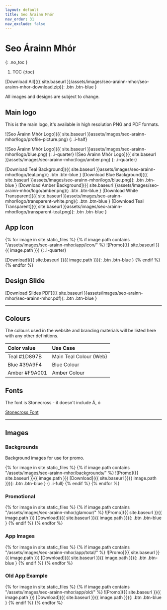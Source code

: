 ```yaml
---
layout: default
title: Seo Árainn Mhór
nav_order: 31
nav_exclude: false
---
```


# Seo Árainn Mhór
{: .no_toc }

1. TOC
{:toc}

[Download All]({{ site.baseurl }}/assets/images/seo-arainn-mhor/seo-arainn-mhor-download.zip){: .btn .btn-blue }

All images and designs are subject to change.

## Main logo

This is the main logo, it's available in high resolution PNG and PDF formats.

![Seo Árainn Mhór Logo]({{ site.baseurl }}assets/images/seo-arainn-mhor/logo/profile-picture.png)
{: .i-half}

![Seo Árainn Mhór Logo]({{ site.baseurl }}assets/images/seo-arainn-mhor/logo/blue.png)
{: .i-quarter}
![Seo Árainn Mhór Logo]({{ site.baseurl }}assets/images/seo-arainn-mhor/logo/amber.png)
{: .i-quarter}

[Download Teal Background]({{ site.baseurl }}assets/images/seo-arainn-mhor/logo/teal.png){: .btn .btn-blue }
[Download Blue Background]({{ site.baseurl }}assets/images/seo-arainn-mhor/logo/blue.png){: .btn .btn-blue }
[Download Amber Background]({{ site.baseurl }}assets/images/seo-arainn-mhor/logo/amber.png){: .btn .btn-blue }
[Download White Transparent]({{ site.baseurl }}assets/images/seo-arainn-mhor/logo/transparent-white.png){: .btn .btn-blue }
[Download Teal Transparent]({{ site.baseurl }}assets/images/seo-arainn-mhor/logo/transparent-teal.png){: .btn .btn-blue }

## App Icon

{% for image in site.static_files %}
{% if image.path contains "/assets/images/seo-arainn-mhor/app/icon/" %}
![Promo]({{ site.baseurl }}{{ image.path }})
{: .i-quarter}

[Download]({{ site.baseurl }}{{ image.path }}){: .btn .btn-blue }
{% endif %}
{% endfor %}

## Design Slide

[Download Slides PDF]({{ site.baseurl }}assets/images/seo-arainn-mhor/seo-arainn-mhor.pdf){: .btn .btn-blue }

---

## Colours

The colours used in the website and branding materials will be listed here with any other definitions.

| Color value    | Use Case  | 
|:---------------|:---------------------|
| <span class="d-inline-block p-2 mr-1 v-align-middle" style="background-color:#1D897B" ></span> Teal #1D897B | Main Teal Colour (Web) |
| <span class="d-inline-block p-2 mr-1 v-align-middle" style="background-color:#39A9F4" ></span> Blue #39A9F4 | Blue Colour |
| <span class="d-inline-block p-2 mr-1 v-align-middle" style="background-color:#F9A001" ></span> Amber #F9A001 | Amber Colour |

## Fonts

The font is Stonecross - it doesn't include Á, ó

[Stonecross Font](https://www.dafont.com/stonecross.font)

---

## Images

### Backgrounds

Background images for use for promo.

{% for image in site.static_files %}
{% if image.path contains "/assets/images/seo-arainn-mhor/backgrounds/" %}
![Promo]({{ site.baseurl }}{{ image.path }})
[Download]({{ site.baseurl }}{{ image.path }}){: .btn .btn-blue }
{: .i-full}
{% endif %}
{% endfor %}

### Promotional

{% for image in site.static_files %}
{% if image.path contains "/assets/images/seo-arainn-mhor/glamour/" %}
![Promo]({{ site.baseurl }}{{ image.path }})
[Download]({{ site.baseurl }}{{ image.path }}){: .btn .btn-blue }
{% endif %}
{% endfor %}

### App Images

{% for image in site.static_files %}
{% if image.path contains "/assets/images/seo-arainn-mhor/app/total/" %}
![Promo]({{ site.baseurl }}{{ image.path }})
[Download]({{ site.baseurl }}{{ image.path }}){: .btn .btn-blue }
{% endif %}
{% endfor %}

### Old App Example

{% for image in site.static_files %}
{% if image.path contains "/assets/images/seo-arainn-mhor/app/old/" %}
![Promo]({{ site.baseurl }}{{ image.path }})
[Download]({{ site.baseurl }}{{ image.path }}){: .btn .btn-blue }
{% endif %}
{% endfor %}

